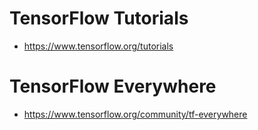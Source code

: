 # TensorFlow Tutorials
- https://www.tensorflow.org/tutorials

# TensorFlow Everywhere
- https://www.tensorflow.org/community/tf-everywhere
